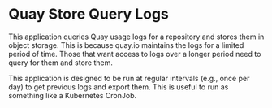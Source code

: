 # Quay Store Query Logs

This application queries Quay usage logs for a repository and stores them in object storage. This is because quay.io maintains the logs for a limited period of time. Those that want access to logs over a longer period need to query for them and store them.

This application is designed to be run at regular intervals (e.g., once per day) to get previous logs and export them. This is useful to run as something like a Kubernetes CronJob.